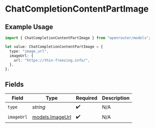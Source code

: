 # ChatCompletionContentPartImage

## Example Usage

```typescript
import { ChatCompletionContentPartImage } from "openrouter/models";

let value: ChatCompletionContentPartImage = {
  type: "image_url",
  imageUrl: {
    url: "https://thin-freezing.info/",
  },
};
```

## Fields

| Field                                    | Type                                     | Required                                 | Description                              |
| ---------------------------------------- | ---------------------------------------- | ---------------------------------------- | ---------------------------------------- |
| `type`                                   | *string*                                 | :heavy_check_mark:                       | N/A                                      |
| `imageUrl`                               | [models.ImageUrl](../models/imageurl.md) | :heavy_check_mark:                       | N/A                                      |